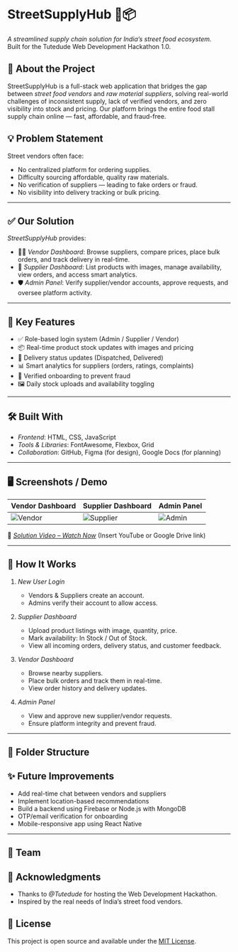 # StreetSupplyHub 🍜📦

*A streamlined supply chain solution for India’s street food ecosystem.*  
Built for the Tutedude Web Development Hackathon 1.0.

## 🚀 About the Project

StreetSupplyHub is a full-stack web application that bridges the gap between *street food vendors* and *raw material suppliers*, solving real-world challenges of inconsistent supply, lack of verified vendors, and zero visibility into stock and pricing. Our platform brings the entire food stall supply chain online — fast, affordable, and fraud-free.

## 💡 Problem Statement

Street vendors often face:
- No centralized platform for ordering supplies.
- Difficulty sourcing affordable, quality raw materials.
- No verification of suppliers — leading to fake orders or fraud.
- No visibility into delivery tracking or bulk pricing.

---

## ✅ Our Solution

*StreetSupplyHub* provides:
- 🧑‍🍳 *Vendor Dashboard*: Browse suppliers, compare prices, place bulk orders, and track delivery in real-time.
- 🏬 *Supplier Dashboard*: List products with images, manage availability, view orders, and access smart analytics.
- 🛡 *Admin Panel*: Verify supplier/vendor accounts, approve requests, and oversee platform activity.

---

## 🔑 Key Features

- ✅ Role-based login system (Admin / Supplier / Vendor)
- 📦 Real-time product stock updates with images and pricing
- 🚚 Delivery status updates (Dispatched, Delivered)
- 📊 Smart analytics for suppliers (orders, ratings, complaints)
- 🧾 Verified onboarding to prevent fraud
- 🖼 Daily stock uploads and availability toggling

---

## 🛠 Built With

- *Frontend*: HTML, CSS, JavaScript
- *Tools & Libraries*: FontAwesome, Flexbox, Grid
- *Collaboration*: GitHub, Figma (for design), Google Docs (for planning)

---

## 🖥 Screenshots / Demo

| Vendor Dashboard | Supplier Dashboard | Admin Panel |
|------------------|--------------------|--------------|
| ![Vendor](./screenshots/vendor.png) | ![Supplier](./screenshots/supplier.png) | ![Admin](./screenshots/admin.png) |

🎥 *[Solution Video – Watch Now](#)* (Insert YouTube or Google Drive link)

---

## 🧠 How It Works

1. *New User Login*  
   - Vendors & Suppliers create an account.
   - Admins verify their account to allow access.

2. *Supplier Dashboard*  
   - Upload product listings with image, quantity, price.
   - Mark availability: In Stock / Out of Stock.
   - View all incoming orders, delivery status, and customer feedback.

3. *Vendor Dashboard*  
   - Browse nearby suppliers.
   - Place bulk orders and track them in real-time.
   - View order history and delivery updates.

4. *Admin Panel*  
   - View and approve new supplier/vendor requests.
   - Ensure platform integrity and prevent fraud.

---

## 📂 Folder Structure


## ✨ Future Improvements

- Add real-time chat between vendors and suppliers
- Implement location-based recommendations
- Build a backend using Firebase or Node.js with MongoDB
- OTP/email verification for onboarding
- Mobile-responsive app using React Native

---

## 🙌 Team




## 📢 Acknowledgments

- Thanks to *@Tutedude* for hosting the Web Development Hackathon.
- Inspired by the real needs of India’s street food vendors.

## 📄 License
This project is open source and available under the [MIT License](LICENSE).
